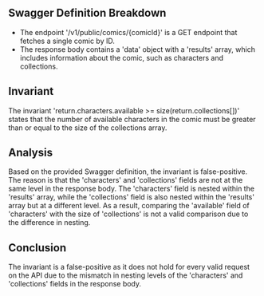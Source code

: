 ## Swagger Definition Breakdown
- The endpoint '/v1/public/comics/{comicId}' is a GET endpoint that fetches a single comic by ID.
- The response body contains a 'data' object with a 'results' array, which includes information about the comic, such as characters and collections.

## Invariant
The invariant 'return.characters.available >= size(return.collections[])' states that the number of available characters in the comic must be greater than or equal to the size of the collections array.

## Analysis
Based on the provided Swagger definition, the invariant is false-positive. The reason is that the 'characters' and 'collections' fields are not at the same level in the response body. The 'characters' field is nested within the 'results' array, while the 'collections' field is also nested within the 'results' array but at a different level. As a result, comparing the 'available' field of 'characters' with the size of 'collections' is not a valid comparison due to the difference in nesting.

## Conclusion
The invariant is a false-positive as it does not hold for every valid request on the API due to the mismatch in nesting levels of the 'characters' and 'collections' fields in the response body.
